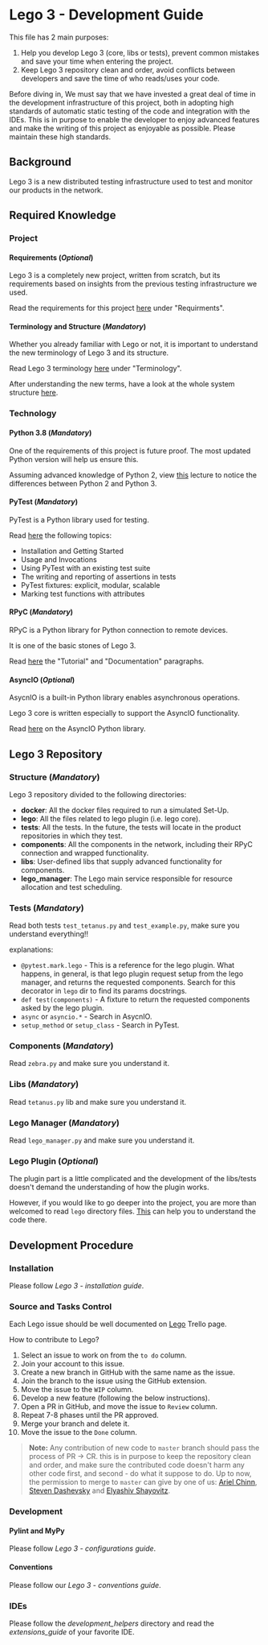 # Lego 3 - Development Guide

This file has 2 main purposes:

1. Help you develop Lego 3 (core, libs or tests), prevent common mistakes and save your time when entering the project.
2. Keep Lego 3 repository clean and order, avoid conflicts between developers and save the time of who reads/uses your code.

Before diving in, We must say that we have invested a great deal of time in the development infrastructure of this project, both in adopting high standards of automatic static testing of the code and integration with the IDEs. This is in purpose to enable the developer to enjoy advanced features and make the writing of this project as enjoyable as possible. Please maintain these high standards.

## Background

Lego 3 is a new distributed testing infrastructure used to test and monitor our products in the network.

## Required Knowledge

### Project

#### Requirements (*Optional*)

Lego 3 is a completely new project, written from scratch, but its requirements based on insights from the previous testing infrastructure we used.

Read the requirements for this project [here](https://docs.google.com/document/d/1gSl9_jS_pIAkGtNLJSBKUGRbcOhALKMzv1ewWZSSElg/edit?usp=sharing) under "Requirments".

#### Terminology and Structure (*Mandatory*)

Whether you already familiar with Lego or not, it is important to understand the new terminology of Lego 3 and its structure.

Read Lego 3 terminology [here](https://docs.google.com/document/d/1gSl9_jS_pIAkGtNLJSBKUGRbcOhALKMzv1ewWZSSElg/edit?usp=sharing) under "Terminology".

After understanding the new terms, have a look at the whole system structure [here](https://drive.google.com/file/d/1JM3AsNdA84BCSTigRS4oY59Pjh3VVl0Y/view?usp=sharing).

### Technology

#### Python 3.8 (*Mandatory*)

One of the requirements of this project is future proof.
The most updated Python version will help us ensure this.

Assuming advanced knowledge of Python 2, view [this](https://drive.google.com/drive/folders/1iZOsG1GowACO6pIsewtT3izaJmeAQGZN?usp=sharing) lecture to notice the differences between Python 2 and Python 3.

#### PyTest (*Mandatory*)

PyTest is a Python library used for testing.

Read [here](https://docs.pytest.org/en/latest/contents.html#toc) the following topics:

* Installation and Getting Started
* Usage and Invocations
* Using PyTest with an existing test suite
* The writing and reporting of assertions in tests
* PyTest fixtures: explicit, modular, scalable
* Marking test functions with attributes

#### RPyC (*Mandatory*)

RPyC is a Python library for Python connection to remote devices.

It is one of the basic stones of Lego 3.

Read [here](https://rpyc.readthedocs.io/en/latest/index.html) the "Tutorial" and "Documentation" paragraphs.

#### AsyncIO (*Optional*)

AsycnIO is a built-in Python library enables asynchronous operations.

Lego 3 core is written especially to support the AsyncIO functionality.

Read [here](https://docs.python.org/3/library/asyncio.html) on the AsyncIO Python library.

## Lego 3 Repository

### Structure (*Mandatory*)

Lego 3 repository divided to the following directories:

* **docker**: All the docker files required to run a simulated Set-Up.
* **lego**: All the files related to lego plugin (i.e. lego core).
* **tests**: All the tests. In the future, the tests will locate in the product repositories in which they test.
* **components**: All the components in the network, including their RPyC connection and wrapped functionality.
* **libs**: User-defined libs that supply advanced functionality for components.
* **lego_manager**: The Lego main service responsible for resource allocation and test scheduling.

### Tests (*Mandatory*)

Read both tests `test_tetanus.py` and `test_example.py`, make sure you understand everything!!

explanations:

* `@pytest.mark.lego` - This is a reference for the lego plugin. What happens, in general, is that lego plugin request setup from the lego manager, and returns the requested components. Search for this decorator in `lego` dir to find its params docstrings.
* `def test(components)` - A fixture to return the requested components asked by the lego plugin.
* `async` or `asyncio.*` - Search in AsycnIO.
* `setup_method` or `setup_class` - Search in PyTest.

### Components (*Mandatory*)

Read `zebra.py` and make sure you understand it.

### Libs (*Mandatory*)

Read `tetanus.py` lib and make sure you understand it.

### Lego Manager (*Mandatory*)

Read `lego_manager.py` and make sure you understand it.

### Lego Plugin (*Optional*)

The plugin part is a little complicated and the development of the libs/tests doesn't demand the understanding of how the plugin works.

However, if you would like to go deeper into the project, you are more than welcomed to read `lego` directory files. [This](https://docs.pytest.org/en/latest/writing_plugins.html) can help you to understand the code there.

## Development Procedure

### Installation

Please follow *Lego 3 - installation guide*.

### Source and Tasks Control

Each Lego issue should be well documented on [Lego](https://trello.com/b/N1MDT9Lr/lego) Trello page.

How to contribute to Lego?

1. Select an issue to work on from the `to do` column.
2. Join your account to this issue.
3. Create a new branch in GitHub with the same name as the issue.
4. Join the branch to the issue using the GitHub extension.
5. Move the issue to the `WIP` column.
6. Develop a new feature (following the below instructions).
7. Open a PR in GitHub, and move the issue to `Review` column.
8. Repeat 7-8 phases until the PR approved.
9. Merge your branch and delete it.
10. Move the issue to the `Done` column.

> **Note:** Any contribution of new code to `master` branch should pass the process of PR -> CR.
> this is in purpose to keep the repository clean and order, and make sure the contributed code doesn't harm any other code first, and second - do what it suppose to do.
> Up to now, the permission to merge to `master` can give by one of us: [Ariel Chinn](https://github.com/yelly), [Steven Dashevsky](https://github.com/Steven17D) and [Elyashiv Shayovitz](https://github.com/Elyash).

### Development

#### Pylint and MyPy

Please follow *Lego 3 - configurations guide*.

#### Conventions

Please follow our *Lego 3 - conventions guide*.

### IDEs

Please follow the *development_helpers* directory and read the *extensions_guide* of your favorite IDE.
